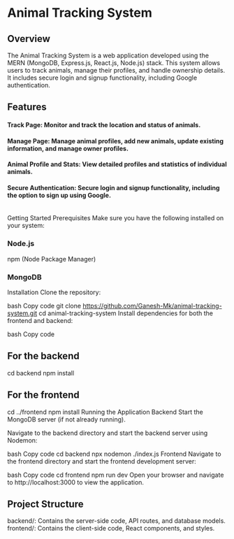 # Animal Tracking System
## Overview
The Animal Tracking System is a web application developed using the MERN (MongoDB, Express.js, React.js, Node.js) stack. This system allows users to track animals, manage their profiles, and handle ownership details. It includes secure login and signup functionality, including Google authentication.

## Features
#### Track Page: Monitor and track the location and status of animals.
#### Manage Page: Manage animal profiles, add new animals, update existing information, and manage owner profiles.
#### Animal Profile and Stats: View detailed profiles and statistics of individual animals.
#### Secure Authentication: Secure login and signup functionality, including the option to sign up using Google.
</br>
Getting Started
Prerequisites
Make sure you have the following installed on your system:

### Node.js
npm (Node Package Manager)
### MongoDB
Installation
Clone the repository:

bash
Copy code
git clone https://github.com/Ganesh-Mk/animal-tracking-system.git
cd animal-tracking-system
Install dependencies for both the frontend and backend:

bash
Copy code
## For the backend
cd backend
npm install

## For the frontend
cd ../frontend
npm install
Running the Application
Backend
Start the MongoDB server (if not already running).

Navigate to the backend directory and start the backend server using Nodemon:

bash
Copy code
cd backend
npx nodemon ./index.js
Frontend
Navigate to the frontend directory and start the frontend development server:

bash
Copy code
cd frontend
npm run dev
Open your browser and navigate to http://localhost:3000 to view the application.

## Project Structure
backend/: Contains the server-side code, API routes, and database models.
frontend/: Contains the client-side code, React components, and styles.


